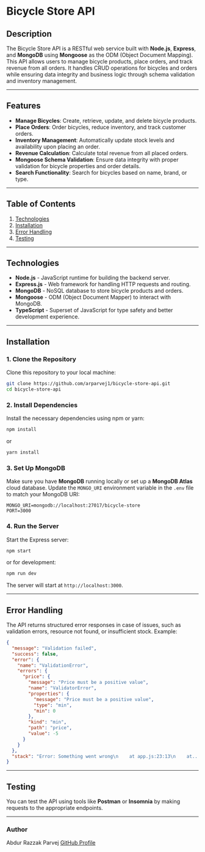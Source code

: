 # Bicycle Store API

## Description

The Bicycle Store API is a RESTful web service built with **Node.js**, **Express**, and **MongoDB** using **Mongoose** as the ODM (Object Document Mapping). This API allows users to manage bicycle products, place orders, and track revenue from all orders. It handles CRUD operations for bicycles and orders while ensuring data integrity and business logic through schema validation and inventory management.

---

## Features

- **Manage Bicycles**: Create, retrieve, update, and delete bicycle products.
- **Place Orders**: Order bicycles, reduce inventory, and track customer orders.
- **Inventory Management**: Automatically update stock levels and availability upon placing an order.
- **Revenue Calculation**: Calculate total revenue from all placed orders.
- **Mongoose Schema Validation**: Ensure data integrity with proper validation for bicycle properties and order details.
- **Search Functionality**: Search for bicycles based on name, brand, or type.

---

## Table of Contents

1. [Technologies](#technologies)
2. [Installation](#installation)
3. [Error Handling](#error-handling)
4. [Testing](#testing)

---

## Technologies

- **Node.js** - JavaScript runtime for building the backend server.
- **Express.js** - Web framework for handling HTTP requests and routing.
- **MongoDB** - NoSQL database to store bicycle products and orders.
- **Mongoose** - ODM (Object Document Mapper) to interact with MongoDB.
- **TypeScript** - Superset of JavaScript for type safety and better development experience.

---

## Installation

### 1. Clone the Repository

Clone this repository to your local machine:

```bash
git clone https://github.com/arparvej1/bicycle-store-api.git
cd bicycle-store-api
```

### 2. Install Dependencies

Install the necessary dependencies using npm or yarn:

```bash
npm install
```
or
```bash
yarn install
```

### 3. Set Up MongoDB

Make sure you have **MongoDB** running locally or set up a **MongoDB Atlas** cloud database. Update the `MONGO_URI` environment variable in the `.env` file to match your MongoDB URI:

```env
MONGO_URI=mongodb://localhost:27017/bicycle-store
PORT=3000
```

### 4. Run the Server

Start the Express server:

```bash
npm start
```

or for development:

```bash
npm run dev
```

The server will start at `http://localhost:3000`.

---

## Error Handling

The API returns structured error responses in case of issues, such as validation errors, resource not found, or insufficient stock. Example:

```json
{
  "message": "Validation failed",
  "success": false,
  "error": {
    "name": "ValidationError",
    "errors": {
      "price": {
        "message": "Price must be a positive value",
        "name": "ValidatorError",
        "properties": {
          "message": "Price must be a positive value",
          "type": "min",
          "min": 0
        },
        "kind": "min",
        "path": "price",
        "value": -5
      }
    }
  },
  "stack": "Error: Something went wrong\n    at app.js:23:13\n    at..."
}
```

---

## Testing

You can test the API using tools like **Postman** or **Insomnia** by making requests to the appropriate endpoints.


---

### Author

Abdur Razzak Parvej 
[GitHub Profile](https://github.com/arparvej1)
